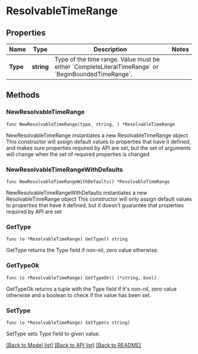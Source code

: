 # ResolvableTimeRange

## Properties

Name | Type | Description | Notes
------------ | ------------- | ------------- | -------------
**Type** | **string** | Type of the time range. Value must be either &#x60;CompleteLiteralTimeRange&#x60; or &#x60;BeginBoundedTimeRange&#x60;. | 

## Methods

### NewResolvableTimeRange

`func NewResolvableTimeRange(type_ string, ) *ResolvableTimeRange`

NewResolvableTimeRange instantiates a new ResolvableTimeRange object
This constructor will assign default values to properties that have it defined,
and makes sure properties required by API are set, but the set of arguments
will change when the set of required properties is changed

### NewResolvableTimeRangeWithDefaults

`func NewResolvableTimeRangeWithDefaults() *ResolvableTimeRange`

NewResolvableTimeRangeWithDefaults instantiates a new ResolvableTimeRange object
This constructor will only assign default values to properties that have it defined,
but it doesn't guarantee that properties required by API are set

### GetType

`func (o *ResolvableTimeRange) GetType() string`

GetType returns the Type field if non-nil, zero value otherwise.

### GetTypeOk

`func (o *ResolvableTimeRange) GetTypeOk() (*string, bool)`

GetTypeOk returns a tuple with the Type field if it's non-nil, zero value otherwise
and a boolean to check if the value has been set.

### SetType

`func (o *ResolvableTimeRange) SetType(v string)`

SetType sets Type field to given value.



[[Back to Model list]](../README.md#documentation-for-models) [[Back to API list]](../README.md#documentation-for-api-endpoints) [[Back to README]](../README.md)


